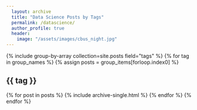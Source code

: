 ```yaml
---
  layout: archive
  title: "Data Science Posts by Tags"
  permalink: /datascience/
  author_profile: true
  header:
    image: "/assets/images/cbus_night.jpg"
---
```


{% include group-by-array collection=site.posts field="tags" %}
{% for tag in group_names %}
  {% assign posts = group_items[forloop.index0] %}
  <h2 id="{{ tag | slugify }}" class="archive__subtitle">{{ tag }}</h2>
  {% for post in posts %}
    {% include archive-single.html %}
  {% endfor %}
{% endfor %}
